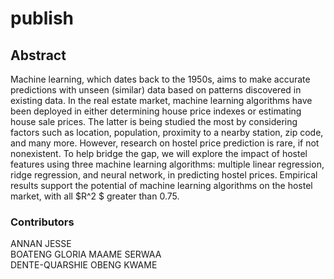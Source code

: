 # publish
## Abstract
Machine learning, which dates back to the 1950s, aims to make accurate predictions with unseen (similar) data based on patterns discovered in existing data. In the real estate market, machine learning algorithms have been deployed in either determining house price indexes or estimating house sale prices. The latter is being studied the most by considering factors such as location, population, proximity to a nearby station, zip code, and many more. However, research on hostel price prediction is rare, if not nonexistent. To help bridge the gap, we will explore the impact of hostel features using three machine learning algorithms: multiple linear regression, ridge regression, and neural network, in predicting hostel prices. Empirical results support the potential of machine learning algorithms on the hostel market, with all $R^2 $ greater than 0.75.


### Contributors
ANNAN JESSE  
BOATENG GLORIA MAAME SERWAA  
DENTE-QUARSHIE OBENG KWAME  
